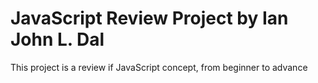 # JavaScript Review Project by Ian John L. Dal
This project is a review if JavaScript concept, from beginner to advance